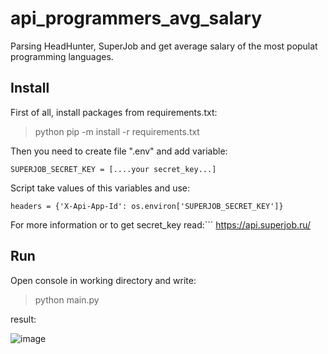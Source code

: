 # api_programmers_avg_salary

Parsing HeadHunter, SuperJob and get average salary of the most populat programming languages.


## Install

First of all, install packages from requirements.txt:

>python pip -m install -r requirements.txt

Then you need to create file ".env" and add variable:

```SUPERJOB_SECRET_KEY = [....your secret_key...]```


Script take values of this variables and use:

```headers = {'X-Api-App-Id': os.environ['SUPERJOB_SECRET_KEY']}```

For more information or to get secret_key read:``` https://api.superjob.ru/

## Run

Open console in working directory and write:

>python main.py

result:

![image](https://user-images.githubusercontent.com/58893102/183279947-b2de2170-6853-4285-97ee-db02c0307287.png)

